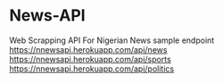 # News-API
Web Scrapping API For Nigerian News
sample endpoint  
https://nnewsapi.herokuapp.com/api/news  
https://nnewsapi.herokuapp.com/api/sports  
https://nnewsapi.herokuapp.com/api/politics

